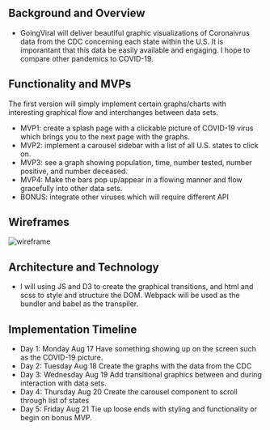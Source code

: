 ## Background and Overview 
 * GoingViral will deliver beautiful graphic visualizations of Coronaivrus data 
 from the CDC concerning each state within the U.S. It is imporantant that this data be easily available and engaging. I hope to compare other pandemics to COVID-19. 

## Functionality and MVPs 
 The first version will simply implement certain graphs/charts with interesting graphical flow and interchanges between data sets.
 * MVP1: create a splash page with a clickable picture of COVID-19 virus which brings you to the next page with the graphs.
 * MVP2: implement a carousel sidebar with a list of all U.S. states to click on.
 * MVP3: see a graph showing population, time, number tested, number positive, and number deceased.
 * MVP4: Make the bars pop up/appear in a flowing manner and flow gracefully into other data sets.
 * BONUS: integrate other viruses which will require different API

## Wireframes 

   ![wireframe](https://user-images.githubusercontent.com/37485814/90427841-16770500-e091-11ea-96a7-cdef7e586d1c.png)
 
## Architecture and Technology 
 * I will using JS and D3 to create the graphical transitions, and html and scss to style and structure the DOM. Webpack will be used as the bundler and babel as the transpiler.
## Implementation Timeline 
 * Day 1: Monday Aug 17
   Have something showing up on the screen such as the COVID-19 picture.
 * Day 2: Tuesday Aug 18 
   Create the graphs with the data from the CDC
 * Day 3: Wednesday Aug 19
   Add transitional graphics between and during interaction with data sets.
 * Day 4: Thursday Aug 20
   Create the carousel component to scroll through list of states 
 * Day 5: Friday Aug 21
   Tie up loose ends with styling and functionality or begin on bonus MVP.
